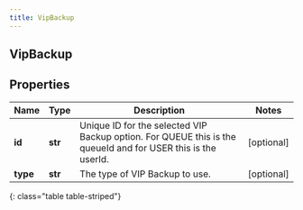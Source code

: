 ```yaml
---
title: VipBackup
---
```

## VipBackup

## Properties

|Name | Type | Description | Notes|
|------------ | ------------- | ------------- | -------------|
| **id** | **str** | Unique ID for the selected VIP Backup option. For QUEUE this is the queueId and for USER this is the userId. | [optional] |
| **type** | **str** | The type of VIP Backup to use. | [optional] |
{: class="table table-striped"}


